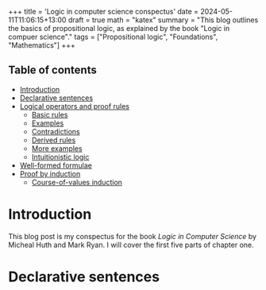 +++
title = 'Logic in computer science conspectus'
date = 2024-05-11T11:06:15+13:00
draft = true
math = "katex"
summary = "This blog outlines the basics of propositional logic, as explained by the book \"Logic in compuer science\"."
tags = ["Propositional logic", "Foundations", "Mathematics"]
+++

## Table of contents

- [Introduction](#introduction)
- [Declarative sentences](#declarative-sentences)
- [Logical operators and proof rules]()
  - [Basic rules]()
  - [Examples]()
  - [Contradictions]()
  - [Derived rules]()
  - [More examples]()
  - [Intuitionistic logic]()
- [Well-formed formulae]()
- [Proof by induction]()
  - [Course-of-values induction]()

# Introduction
This blog post is my conspectus for the book _Logic in Computer Science_ by Micheal Huth and Mark Ryan. I will cover the first five parts of chapter one. 

# Declarative sentences
